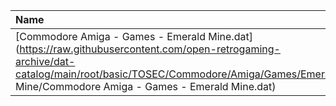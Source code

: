 |Name|Size|
|:---|---:|
|[Commodore Amiga - Games - Emerald Mine.dat](https://raw.githubusercontent.com/open-retrogaming-archive/dat-catalog/main/root/basic/TOSEC/Commodore/Amiga/Games/Emerald Mine/Commodore Amiga - Games - Emerald Mine.dat)|198913|
